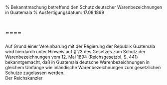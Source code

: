 % Bekanntmachung betreffend den Schutz deutscher Warenbezeichnungen in Guatemala
% Ausfertigungsdatum: 17.08.1899
 
# ----

Auf Grund einer Vereinbarung mit der Regierung der Republik Guatemala wird hierdurch unter Hinweis auf § 23 des Gesetzes zum Schutz der Warenbezeichnungen vom 12. Mai 1894 (Reichsgesetzbl. S. 441) bekanntgemacht, daß in Guatemala deutsche Warenbezeichnungen in gleichem Umfange wie inländische Warenbezeichnungen zum gesetzlichen Schutze zugelassen werden.   
Der Reichskanzler
